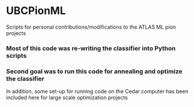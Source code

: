 # UBCPionML
Scripts for personal contributions/modifications to the ATLAS ML pion projects

### Most of this code was re-writing the classifier into Python scripts
### Second goal was to run this code for annealing and optimize the classifier
In addition, some set-up for running code on the Cedar computer has been included here for large scale optimization projects
